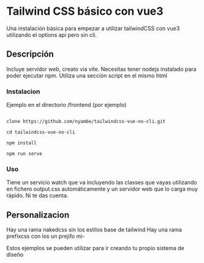 # Tailwind CSS básico con vue3

Una instalación básica para empezar a utilizar tailwindCSS con vue3 utilizando el options api pero sin cli.

## Descripción

Incluye servidor web, creato via vite. Necesitas tener nodejs instalado para poder ejecutar npm. Utiliza una sección script en el mismo html

### Instalacion

Ejemplo en el directorio /frontend (por ejemplo)

```console

clone https://github.com/nyambe/tailwindcss-vue-no-cli.git

cd tailwindcss-vue-no-cli

npm install

npm run serve
```

### Uso

Tiene un servicio watch que va incluyendo las classes que vayas utilizando en fichero output.css automáticamente y un servidor web que lo carga muy rápido. Ni te das cuenta.

## Personalizacion

Hay una rama nakedcss sin los estilos base de tailwind
Hay una rama prefixcss con los un prejifo mi-

Estos ejemplos se pueden utilizar para ir creando tu propio sistema de diseño
